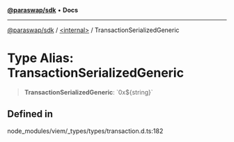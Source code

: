 [**@paraswap/sdk**](../../README.md) • **Docs**

***

[@paraswap/sdk](../../globals.md) / [\<internal\>](../README.md) / TransactionSerializedGeneric

# Type Alias: TransactionSerializedGeneric

> **TransactionSerializedGeneric**: \`0x$\{string\}\`

## Defined in

node\_modules/viem/\_types/types/transaction.d.ts:182
